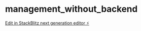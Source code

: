 # management_without_backend

[Edit in StackBlitz next generation editor ⚡️](https://stackblitz.com/~/github.com/jsong1230/management_without_backend)